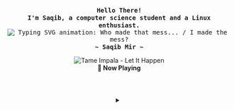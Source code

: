 <p align="center">
  <samp>
    <b>
      Hello There!
    <br>
      I'm Saqib, a computer science student and a Linux enthusiast.
    </b>
    <br>
      <img src="https://readme-typing-svg.herokuapp.com?color=00ffa5&font=Iosevka+medium&size=19&center=true&lines=Who+made+that+mess...;I+made+the+mess%3F" alt="Typing SVG animation: Who made that mess... / I made the mess?">
    <br>
    <b>
      ~ Saqib Mir ~
    </b>
  </samp>
</p>

<p align="center">
  <img src="https://lastfm.freetls.fastly.net/i/u/174s/dd45b0438a315aed98b5830aa2fc43c5.jpg" alt="Tame Impala - Let It Happen"/>
  <br>
    <b>🎵 Now Playing</b>
</p>
<br>

<div align="center">

<details>
  <summary><span style="font-size: 2.5rem;"></span></summary>
  <br>

  <img src="https://raw.githubusercontent.com/saqibmir1/saqibmir1/refs/heads/output/pacman.svg" alt="GitHub Snake"/>

  <br><br>

  <p>
  <samp>
    [<a href="https://saqibmir1.github.io">website</a>]
    [<a href="https://t.me/sisyphusbutsus">Telegram</a>]
    [<a href="mailto:saqibmdmir@gmail.com">e-mail</a>]
    [<a href="https://saqibmir1.github.io/saqib.gpg">gpg</a>]
  </samp>
</p>

</details>

</div>
